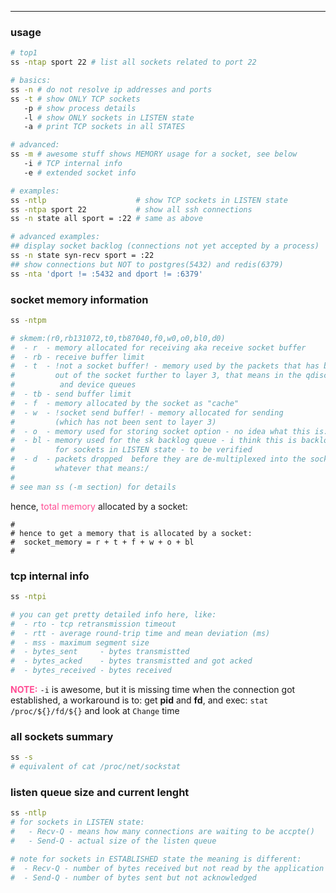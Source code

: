 ---

### usage

```sh
# top1
ss -ntap sport 22 # list all sockets related to port 22

# basics:
ss -n # do not resolve ip addresses and ports
ss -t # show ONLY TCP sockets
   -p # show process details
   -l # show ONLY sockets in LISTEN state
   -a # print TCP sockets in all STATES

# advanced:
ss -m # awesome stuff shows MEMORY usage for a socket, see below
   -i # TCP internal info
   -e # extended socket info

# examples:
ss -ntlp                    # show TCP sockets in LISTEN state
ss -ntpa sport 22           # show all ssh connections
ss -n state all sport = :22 # same as above

# advanced examples:
## display socket backlog (connections not yet accepted by a process)
ss -n state syn-recv sport = :22
## show connections but NOT to postgres(5432) and redis(6379)
ss -nta 'dport != :5432 and dport != :6379'
```

### socket memory information
```sh
ss -ntpm

# skmem:(r0,rb131072,t0,tb87040,f0,w0,o0,bl0,d0)
#  - r  - memory allocated for receiving aka receive socket buffer
#  - rb - receive buffer limit
#  - t  - !not a socket buffer! - memory used by the packets that has been pushed
#         out of the socket further to layer 3, that means in the qdisc
#          and device queues
#  - tb - send buffer limit
#  - f  - memory allocated by the socket as "cache"
#  - w  - !socket send buffer! - memory allocated for sending
#         (which has not been sent to layer 3)
#  - o  - memory used for storing socket option - no idea what this is:/
#  - bl - memory used for the sk backlog queue - i think this is backlog queue
#         for sockets in LISTEN state - to be verified
#  - d  - packets dropped  before they are de-multiplexed into the socket -
#         whatever that means:/
#
# see man ss (-m section) for details
```

hence, <span style="color:#ff4d94">total memory</span> allocated by a socket:
```
#
# hence to get a memory that is allocated by a socket:
#  socket_memory = r + t + f + w + o + bl
#
```

### tcp internal info
```sh
ss -ntpi

# you can get pretty detailed info here, like:
#  - rto - tcp retransmission timeout
#  - rtt - average round-trip time and mean deviation (ms)
#  - mss - maximum segment size
#  - bytes_sent     - bytes transmistted
#  - bytes_acked    - bytes transmistted and got acked
#  - bytes_received - bytes received
```
<span style="color:#ff4d94">**NOTE:**</span> `-i` is awesome, but it is missing
time when the connection got established, a workaround is to: get **pid** and **fd**,
and exec: `stat /proc/${}/fd/${}` and look at `Change` time


### all sockets summary
```sh
ss -s
# equivalent of cat /proc/net/sockstat
```

### listen queue size and current lenght
```sh
ss -ntlp
# for sockets in LISTEN state:
#   - Recv-Q - means how many connections are waiting to be accpte()
#   - Send-Q - actual size of the listen queue

# note for sockets in ESTABLISHED state the meaning is different:
#  - Recv-Q - number of bytes received but not read by the application
#  - Send-Q - number of bytes sent but not acknowledged
```
